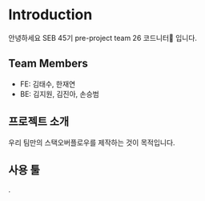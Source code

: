 # Introduction
안녕하세요 SEB 45기 pre-project team 26 코드니터🧶 입니다.

## Team Members
- FE: 김태수, 한재연
- BE: 김지원, 김진아, 손승범

## 프로젝트 소개
우리 팀만의 스택오버플로우를 제작하는 것이 목적입니다.

## 사용 툴
.